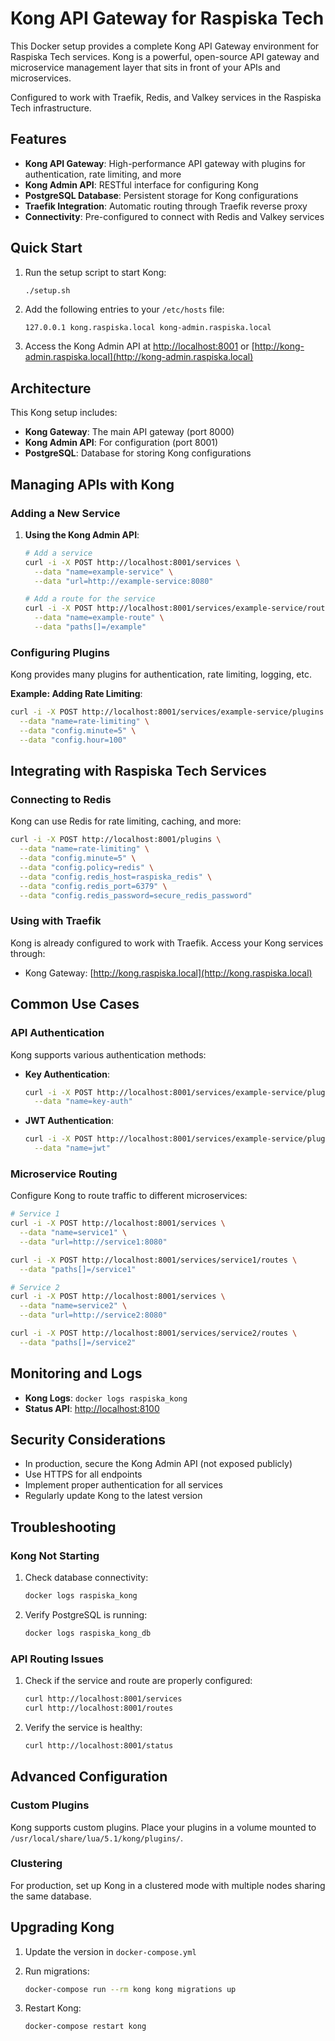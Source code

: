 # Kong API Gateway for Raspiska Tech

This Docker setup provides a complete Kong API Gateway environment for Raspiska Tech services. Kong is a powerful, open-source API gateway and microservice management layer that sits in front of your APIs and microservices.

Configured to work with Traefik, Redis, and Valkey services in the Raspiska Tech infrastructure.

## Features

- **Kong API Gateway**: High-performance API gateway with plugins for authentication, rate limiting, and more
- **Kong Admin API**: RESTful interface for configuring Kong
- **PostgreSQL Database**: Persistent storage for Kong configurations
- **Traefik Integration**: Automatic routing through Traefik reverse proxy
- **Connectivity**: Pre-configured to connect with Redis and Valkey services

## Quick Start

1. Run the setup script to start Kong:

   ```bash
   ./setup.sh
   ```

2. Add the following entries to your `/etc/hosts` file:

   ```text
   127.0.0.1 kong.raspiska.local kong-admin.raspiska.local
   ```

3. Access the Kong Admin API at [http://localhost:8001](http://localhost:8001) or [http://kong-admin.raspiska.local](http://kong-admin.raspiska.local)

## Architecture

This Kong setup includes:

- **Kong Gateway**: The main API gateway (port 8000)
- **Kong Admin API**: For configuration (port 8001)
- **PostgreSQL**: Database for storing Kong configurations

## Managing APIs with Kong

### Adding a New Service

1. **Using the Kong Admin API**:

   ```bash
   # Add a service
   curl -i -X POST http://localhost:8001/services \
     --data "name=example-service" \
     --data "url=http://example-service:8080"
   
   # Add a route for the service
   curl -i -X POST http://localhost:8001/services/example-service/routes \
     --data "name=example-route" \
     --data "paths[]=/example"
   ```

### Configuring Plugins

Kong provides many plugins for authentication, rate limiting, logging, etc.

**Example: Adding Rate Limiting**:

```bash
curl -i -X POST http://localhost:8001/services/example-service/plugins \
  --data "name=rate-limiting" \
  --data "config.minute=5" \
  --data "config.hour=100"
```

## Integrating with Raspiska Tech Services

### Connecting to Redis

Kong can use Redis for rate limiting, caching, and more:

```bash
curl -i -X POST http://localhost:8001/plugins \
  --data "name=rate-limiting" \
  --data "config.minute=5" \
  --data "config.policy=redis" \
  --data "config.redis_host=raspiska_redis" \
  --data "config.redis_port=6379" \
  --data "config.redis_password=secure_redis_password"
```

### Using with Traefik

Kong is already configured to work with Traefik. Access your Kong services through:

- Kong Gateway: [http://kong.raspiska.local](http://kong.raspiska.local)

## Common Use Cases

### API Authentication

Kong supports various authentication methods:

- **Key Authentication**:

  ```bash
  curl -i -X POST http://localhost:8001/services/example-service/plugins \
    --data "name=key-auth"
  ```

- **JWT Authentication**:

  ```bash
  curl -i -X POST http://localhost:8001/services/example-service/plugins \
    --data "name=jwt"
  ```

### Microservice Routing

Configure Kong to route traffic to different microservices:

```bash
# Service 1
curl -i -X POST http://localhost:8001/services \
  --data "name=service1" \
  --data "url=http://service1:8080"

curl -i -X POST http://localhost:8001/services/service1/routes \
  --data "paths[]=/service1"

# Service 2
curl -i -X POST http://localhost:8001/services \
  --data "name=service2" \
  --data "url=http://service2:8080"

curl -i -X POST http://localhost:8001/services/service2/routes \
  --data "paths[]=/service2"
```

## Monitoring and Logs

- **Kong Logs**: `docker logs raspiska_kong`
- **Status API**: [http://localhost:8100](http://localhost:8100)

## Security Considerations

- In production, secure the Kong Admin API (not exposed publicly)
- Use HTTPS for all endpoints
- Implement proper authentication for all services
- Regularly update Kong to the latest version

## Troubleshooting

### Kong Not Starting

1. Check database connectivity:

   ```bash
   docker logs raspiska_kong
   ```

2. Verify PostgreSQL is running:

   ```bash
   docker logs raspiska_kong_db
   ```

### API Routing Issues

1. Check if the service and route are properly configured:

   ```bash
   curl http://localhost:8001/services
   curl http://localhost:8001/routes
   ```

2. Verify the service is healthy:

   ```bash
   curl http://localhost:8001/status
   ```

## Advanced Configuration

### Custom Plugins

Kong supports custom plugins. Place your plugins in a volume mounted to `/usr/local/share/lua/5.1/kong/plugins/`.

### Clustering

For production, set up Kong in a clustered mode with multiple nodes sharing the same database.

## Upgrading Kong

1. Update the version in `docker-compose.yml`
2. Run migrations:

   ```bash
   docker-compose run --rm kong kong migrations up
   ```

3. Restart Kong:

   ```bash
   docker-compose restart kong
   ```
